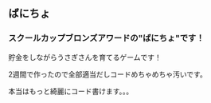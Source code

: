 <h2>ばにちょ</h2>
<h3>スクールカップブロンズアワードの"ばにちょ"です！</h3>
貯金をしながらうさぎさんを育てるゲームです！</p>
2週間で作ったので全部適当だしコードめちゃめちゃ汚いです。</p>
本当はもっと綺麗にコード書けます。。。
